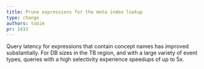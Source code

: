 ```yaml
---
title: Prune expressions for the meta index lookup
type: change
authors: tobim
pr: 1433
---
```


Query latency for expressions that contain concept names has improved
substantially. For DB sizes in the TB region, and with a large variety of event
types, queries with a high selectivity experience speedups of up to 5x.
